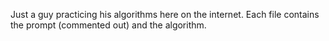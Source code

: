 Just a guy practicing his algorithms here on the internet. Each file contains the prompt (commented out) and the algorithm.
